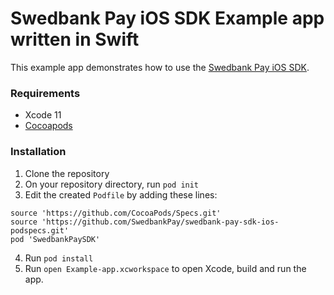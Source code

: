 # Swedbank Pay iOS SDK Example app written in Swift

This example app demonstrates how to use the [Swedbank Pay iOS SDK](https://github.com/SwedbankPay/swedbank-pay-sdk-ios).

### Requirements

- Xcode 11
- [Cocoapods](https://guides.cocoapods.org/using/getting-started.html)

### Installation

1. Clone the repository
2. On your repository directory, run `pod init`
3. Edit the created `Podfile` by adding these lines:
```
source 'https://github.com/CocoaPods/Specs.git'
source 'https://github.com/SwedbankPay/swedbank-pay-sdk-ios-podspecs.git'
pod 'SwedbankPaySDK'
```
4. Run `pod install`
5. Run `open Example-app.xcworkspace` to open Xcode, build and run the app.
